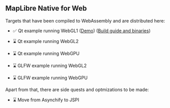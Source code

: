 ## MapLibre Native for Web


Targets that have been compiled to WebAssembly and are distributed here:
- ✅ Qt example running WebGL1 ([Demo](https://maplibre-native-wasm-dist.pages.dev/qt-opengl2/)) ([Build guide and binaries](https://github.com/birkskyum/maplibre-native-wasm-dist/tree/main/qt-opengl2))
- ⌛ Qt example running WebGL2
- ⌛ Qt example running WebGPU

- ⌛ GLFW example running WebGL2
- ⌛ GLFW example running WebGPU

Apart from that, there are side quests and optmizations to be made:
- ⌛ Move from Asynchify to JSPI
